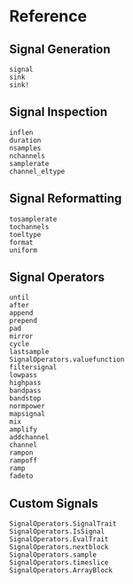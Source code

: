 # Reference

## Signal Generation

```@docs
signal
sink
sink!
```

## Signal Inspection
```@docs
inflen
duration
nsamples
nchannels
samplerate
channel_eltype
```

## Signal Reformatting

```@docs
tosamplerate
tochannels
toeltype
format
uniform
```

## Signal Operators
```@docs
until
after
append
prepend
pad
mirror
cycle
lastsample
SignalOperators.valuefunction
filtersignal
lowpass
highpass
bandpass
bandstop
normpower
mapsignal
mix
amplify
addchannel
channel
rampon
rampoff
ramp
fadeto
```

## Custom Signals
```@docs
SignalOperators.SignalTrait
SignalOperators.IsSignal
SignalOperators.EvalTrait
SignalOperators.nextblock
SignalOperators.sample
SignalOperators.timeslice
SignalOperators.ArrayBlock
```